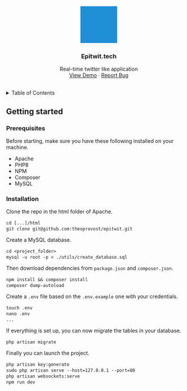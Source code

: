 <br>
<p align="center">
  <a href="https://github.com/othneildrew/Best-README-Template">
    <img src="utils/twit.svg" alt="Epitwit logo" width="100" height="100" style="filter: invert(54%) sepia(63%) saturate(1131%) hue-rotate(174deg) brightness(88%) contrast(87%);">
  </a>

  <h3 align="center">Epitwit.tech</h3>

  <p align="center">
    Real-time twitter like application
    <br />
    <a href="https://epitwit.tech/">View Demo</a>
    ·
    <a href="https://github.com/theoprovost/epitwit/issues">Report Bug</a>
  </p>
</p>
<br>

<details>
  <summary>Table of Contents</summary>
  <ol>
    <li>
      <a href="#">About The Project</a>
      <ul>
        <li><a href="#">Abstract</a></li>
        <li><a href="#">Notable features</a></li>
        <li><a href="#">Built with</a></li>
      </ul>
    </li>
    <li>
      <a href="#getting-started">Getting Started</a>
      <ul>
        <li><a href="#prerequisites">Prerequisites</a></li>
        <li><a href="#installation">Installation</a></li>
      </ul>
    </li>
    <li><a href="#contact">Contact</a></li>
  </ol>
</details>

## Getting started

### Prerequisites
Before starting, make sure you have these following installed on your machine.
- Apache
- PHP8
- NPM
- Composer
- MySQL

### Installation
Clone the repo in the html folder of Apache.
```
cd [...]/html
git clone git@github.com:theoprovost/epitwit.git
```
Create a MySQL database.
```
cd <project_folder>
mysql -u root -p < ./utils/create_database.sql
```
Then download dependencies from `package.json` and `composer.json`.
```
npm install && composer install
composer dump-autoload
```
Create a `.env` file based on the `.env.example` one with your credentials.
```
touch .env
nano .env
...
```
If everything is set up, you can now migrate the tables in your database.
```
php artisan migrate
```
Finally you can launch the project.
```
php artisan key:generate
sudo php artisan serve --host=127.0.0.1 --port=80
php artisan websockets:serve
npm run dev
```
##